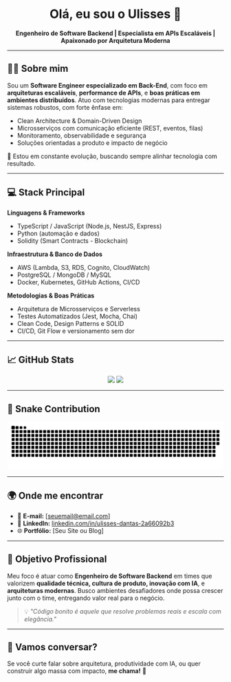 <h1 align="center">Olá, eu sou o Ulisses 👋</h1>
<p align="center">
  <b>Engenheiro de Software Backend | Especialista em APIs Escaláveis | Apaixonado por Arquitetura Moderna</b>
</p>

---

## 👨‍💻 Sobre mim

Sou um **Software Engineer especializado em Back-End**, com foco em **arquiteturas escaláveis**, **performance de APIs**, e **boas práticas em ambientes distribuídos**. Atuo com tecnologias modernas para entregar sistemas robustos, com forte ênfase em:

- Clean Architecture & Domain-Driven Design
- Microsserviços com comunicação eficiente (REST, eventos, filas)
- Monitoramento, observabilidade e segurança
- Soluções orientadas a produto e impacto de negócio

🚀 Estou em constante evolução, buscando sempre alinhar tecnologia com resultado.

---

## 💻 Stack Principal

**Linguagens & Frameworks**
- TypeScript / JavaScript (Node.js, NestJS, Express)
- Python (automação e dados)
- Solidity (Smart Contracts - Blockchain)

**Infraestrutura & Banco de Dados**
- AWS (Lambda, S3, RDS, Cognito, CloudWatch)
- PostgreSQL / MongoDB / MySQL
- Docker, Kubernetes, GitHub Actions, CI/CD

**Metodologias & Boas Práticas**
- Arquitetura de Microsserviços e Serverless
- Testes Automatizados (Jest, Mocha, Chai)
- Clean Code, Design Patterns e SOLID
- CI/CD, Git Flow e versionamento sem dor

---

## 📈 GitHub Stats

<div align="center">
  <img height="170" src="https://github-readme-stats.vercel.app/api?username=ulissesnew&show_icons=true&theme=radical&include_all_commits=true&count_private=true"/>
  <img height="170" src="https://github-readme-stats.vercel.app/api/top-langs/?username=ulissesnew&layout=compact&theme=radical"/>
</div>

---
## 🐍 Snake Contribution

<div align="center">
  <img src="https://raw.githubusercontent.com/ulissesnew/ulissesnew/output/github-contribution-grid-snake.svg" />
</div>

---

## 🌍 Onde me encontrar

- 📧 **E-mail:** [seuemail@email.com]
- 💼 **LinkedIn:** [linkedin.com/in/ulisses-dantas-2a66092b3](https://linkedin.com/in/ulisses-dantas-2a66092b3)
- 🌐 **Portfólio:** [Seu Site ou Blog]

---

## 🎯 Objetivo Profissional

Meu foco é atuar como **Engenheiro de Software Backend** em times que valorizem **qualidade técnica, cultura de produto, inovação com IA**, e **arquiteturas modernas**. Busco ambientes desafiadores onde possa crescer junto com o time, entregando valor real para o negócio.

> 💡 *"Código bonito é aquele que resolve problemas reais e escala com elegância."*

---

## 🤝 Vamos conversar?

Se você curte falar sobre arquitetura, produtividade com IA, ou quer construir algo massa com impacto, **me chama!** 🚀
